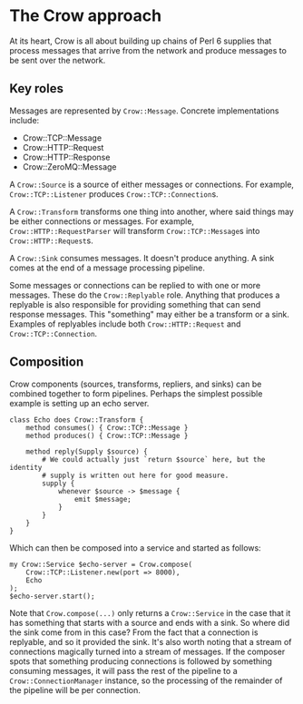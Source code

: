 # The Crow approach

At its heart, Crow is all about building up chains of Perl 6 supplies that
process messages that arrive from the network and produce messages to be sent
over the network.

## Key roles

Messages are represented by `Crow::Message`. Concrete implementations include:

* Crow::TCP::Message
* Crow::HTTP::Request
* Crow::HTTP::Response
* Crow::ZeroMQ::Message

A `Crow::Source` is a source of either messages or connections. For example,
`Crow::TCP::Listener` produces `Crow::TCP::Connection`s.

A `Crow::Transform` transforms one thing into another, where said things may
be either connections or messages. For example, `Crow::HTTP::RequestParser`
will transform `Crow::TCP::Message`s into `Crow::HTTP::Request`s.

A `Crow::Sink` consumes messages. It doesn't produce anything. A sink comes at
the end of a message processing pipeline.

Some messages or connections can be replied to with one or more messages. These
do the `Crow::Replyable` role. Anything that produces a replyable is also
responsible for providing something that can send response messages. This
"something" may either be a transform or a sink. Examples of replyables include
both `Crow::HTTP::Request` and `Crow::TCP::Connection`.

## Composition

Crow components (sources, transforms, repliers, and sinks) can be combined
together to form pipelines. Perhaps the simplest possible example is setting
up an echo server.

    class Echo does Crow::Transform {
        method consumes() { Crow::TCP::Message }
        method produces() { Crow::TCP::Message }
        
        method reply(Supply $source) {
            # We could actually just `return $source` here, but the identity
            # supply is written out here for good measure.
            supply {
                whenever $source -> $message {
                    emit $message;
                }
            }
        }
    }

Which can then be composed into a service and started as follows:

    my Crow::Service $echo-server = Crow.compose(
        Crow::TCP::Listener.new(port => 8000),
        Echo
    );
    $echo-server.start();

Note that `Crow.compose(...)` only returns a `Crow::Service` in the case that
it has something that starts with a source and ends with a sink. So where did
the sink come from in this case? From the fact that a connection is replyable,
and so it provided the sink. It's also worth noting that a stream of connections
magically turned into a stream of messages. If the composer spots that something
producing connections is followed by something consuming messages, it will
pass the rest of the pipeline to a `Crow::ConnectionManager` instance, so the
processing of the remainder of the pipeline will be per connection.
